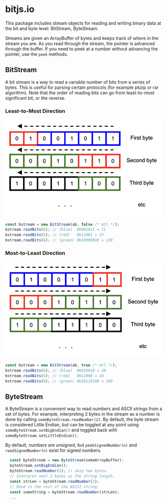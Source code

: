 # bitjs.io

This package includes stream objects for reading and writing binary data at the bit and byte level:
BitStream, ByteStream.

Streams are given an ArrayBuffer of bytes and keeps track of where in the stream you are. As you 
read through the stream, the pointer is advanced through the buffer. If you need to peek at a number
without advancing the pointer, use the `peek` methods.

## BitStream

A bit stream is a way to read a variable number of bits from a series of bytes. This is useful for
parsing certain protocols (for example pkzip or rar algorithm). Note that the order of reading
bits can go from least-to-most significant bit, or the reverse.

### Least-to-Most Direction

![BitStream reading from least-to-most significant bit](bitstream-ltm.png)

```javascript
const bstream = new BitStream(ab, false /* mtl */);
bstream.readBits(6); // (blue)  0b001011 = 11
bstream.readBits(5); // (red)   0b11001 = 25
bstream.readBits(8); // (green) 0b10000010 = 130
```

### Most-to-Least Direction

![BitStream reading from most-to-least significant bit](bitstream-mtl.png)

```javascript
const bstream = new BitStream(ab, true /* mtl */);
bstream.readBits(6); // (blue)  0b010010 = 18
bstream.readBits(5); // (red)   0b11000 = 24
bstream.readBits(8); // (green) 0b10110100 = 180
```

## ByteStream

A ByteStream is a convenient way to read numbers and ASCII strings from a set of bytes. For example,
interpreting 2 bytes in the stream as a number is done by calling `someByteStream.readNumber(2)`. By
default, the byte stream is considered Little Endian, but can be toggled at any point using
`someByteStream.setBigEndian()` and toggled back with `someByteStream.setLittleEndian()`.

By default, numbers are unsigned, but `peekSignedNumber(n)` and `readSignedNumber(n)` exist for signed numbers.

```javascript
  const byteStream = new ByteStream(someArrayBuffer);
  byteStream.setBigEndian();
  byteStream.readNumber(2); // skip two bytes.
  // Interpret next 2 bytes as the string length.
  const strLen = byteStream.readNumber(2); 
  // Read in the rest of the ASCII string.
  const someString = byteStream.readNumber(strLen);
  ...
```